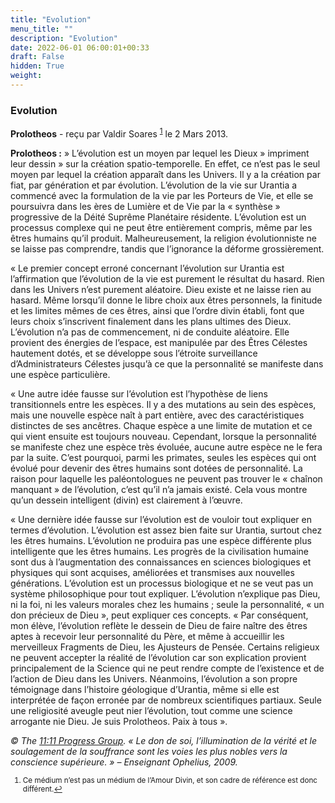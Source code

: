 ```yaml
---
title: "Evolution"
menu_title: ""
description: "Evolution"
date: 2022-06-01 06:00:01+00:33
draft: False
hidden: True
weight:
---
```

### Evolution

**Prolotheos** - reçu par Valdir Soares <sup id=”a1”>[1](#f1)</sup> le 2 Mars 2013.

**Prolotheos :**  » L’évolution est un moyen par lequel les Dieux  » impriment leur dessin  » sur la création spatio-temporelle. En effet, ce n’est pas le seul moyen par lequel la création apparaît dans les Univers. Il y a la création par fiat, par génération et par évolution. L’évolution de la vie sur Urantia a commencé avec la formulation de la vie par les Porteurs de Vie, et elle se poursuivra dans les ères de Lumière et de Vie par la « synthèse » progressive de la Déité Suprême Planétaire résidente. L’évolution est un processus complexe qui ne peut être entièrement compris, même par les êtres humains qu’il produit. Malheureusement, la religion évolutionniste ne se laisse pas comprendre, tandis que l’ignorance la déforme grossièrement.

« Le premier concept erroné concernant l’évolution sur Urantia est l’affirmation que l’évolution de la vie est purement le résultat du hasard. Rien dans les Univers n’est purement aléatoire. Dieu existe et ne laisse rien au hasard. Même lorsqu’il donne le libre choix aux êtres personnels, la finitude et les limites mêmes de ces êtres, ainsi que l’ordre divin établi, font que leurs choix s’inscrivent finalement dans les plans ultimes des Dieux. L’évolution n’a pas de commencement, ni de conduite aléatoire. Elle provient des énergies de l’espace, est manipulée par des Êtres Célestes hautement dotés, et se développe sous l’étroite surveillance d’Administrateurs Célestes jusqu’à ce que la personnalité se manifeste dans une espèce particulière.

« Une autre idée fausse sur l’évolution est l’hypothèse de liens transitionnels entre les espèces. Il y a des mutations au sein des espèces, mais une nouvelle espèce naît à part entière, avec des caractéristiques distinctes de ses ancêtres. Chaque espèce a une limite de mutation et ce qui vient ensuite est toujours nouveau. Cependant, lorsque la personnalité se manifeste chez une espèce très évoluée, aucune autre espèce ne le fera par la suite. C’est pourquoi, parmi les primates, seules les espèces qui ont évolué pour devenir des êtres humains sont dotées de personnalité. La raison pour laquelle les paléontologues ne peuvent pas trouver le « chaînon manquant » de l’évolution, c’est qu’il n’a jamais existé. Cela vous montre qu’un dessein intelligent (divin) est clairement à l’œuvre.

« Une dernière idée fausse sur l’évolution est de vouloir tout expliquer en termes d’évolution. L’évolution est assez bien faite sur Urantia, surtout chez les êtres humains. L’évolution ne produira pas une espèce différente plus intelligente que les êtres humains. Les progrès de la civilisation humaine sont dus à l’augmentation des connaissances en sciences biologiques et physiques qui sont acquises, améliorées et transmises aux nouvelles générations. L’évolution est un processus biologique et ne se veut pas un système philosophique pour tout expliquer. L’évolution n’explique pas Dieu, ni la foi, ni les valeurs morales chez les humains ; seule la personnalité, « un don précieux de Dieu », peut expliquer ces concepts.
« Par conséquent, mon élève, l’évolution reflète le dessein de Dieu de faire naître des êtres aptes à recevoir leur personnalité du Père, et même à accueillir les merveilleux Fragments de Dieu, les Ajusteurs de Pensée. Certains religieux ne peuvent accepter la réalité de l’évolution car son explication provient principalement de la Science qui ne peut rendre compte de l’existence et de l’action de Dieu dans les Univers. Néanmoins, l’évolution a son propre témoignage dans l’histoire géologique d’Urantia, même si elle est interprétée de façon erronée par de nombreux scientifiques partiaux. Seule une religiosité aveugle peut nier l’évolution, tout comme une science arrogante nie Dieu. Je suis Prolotheos. Paix à tous ».

*© The [11:11 Progress Group](http://www.1111ProgressGroup.com). « Le don de soi, l’illumination de la vérité et le soulagement de la souffrance sont les voies les plus nobles vers la conscience supérieure. » – Enseignant Ophelius, 2009.*
<small>

1. <large id=”f1”> Ce médium n’est pas un médium de l’Amour Divin, et son cadre de référence est donc différent.[↩](#a1)
